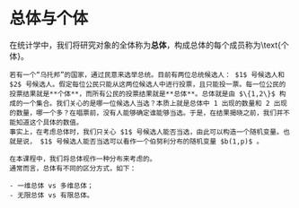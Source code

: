 # 总体与个体
在统计学中，我们将研究对象的全体称为**总体**，构成总体的每个成员称为\text{个体}。

`````{prf:example} 总统选举
若有一个“乌托邦”的国家，通过民意来选举总统。目前有两位总统候选人： $1$ 号候选人和 $2$ 号候选人。假定每位公民只能从这两位候选人中进行投票，且只能投一票。每一位公民的投票结果就是**个体**，而所有公民的投票结果就是**总体**。总体就是由 $\{1,2\}$ 构成的一个集合。我们关心的是哪一位候选人当选？本质上就是总体中 1 出现的数量和 2 出现的数量，哪一个多？在唱票前，没有人能够确定谁能够当选。于是，在结果揭晓之前，我们并不能知道这个具体的数值。
事实上，在考虑总体时，我们只关心 $1$ 号候选人能否当选，由此可以构造一个随机变量。也就是说， $1$ 号候选人能否当选可以看作一个伯努利分布的随机变量 $b(1,p)$ 。
`````

```{admonition} Remark
在本课程中，我们将总体视作一种分布来考虑的。
通常而言，总体有不同的区分方式，如下：

- 一维总体 vs 多维总体；
- 无限总体 vs 有限总体。

```